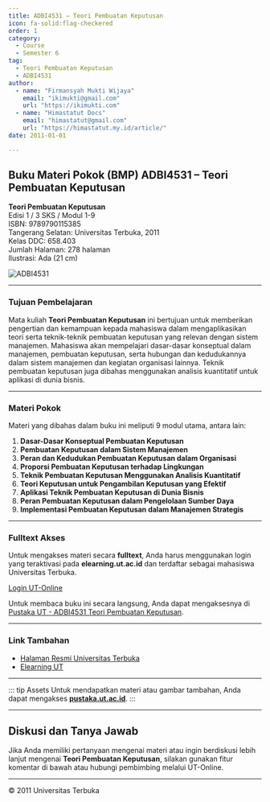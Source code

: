 ```yaml
--- 
title: ADBI4531 – Teori Pembuatan Keputusan
icon: fa-solid:flag-checkered
order: 1
category:
  - Course
  - Semester 6
tag:
  - Teori Pembuatan Keputusan
  - ADBI4531
author:
  - name: "Firmansyah Mukti Wijaya"
    email: "ikimukti@gmail.com"
    url: "https://ikimukti.com"
  - name: "Himastatut Docs"
    email: "himastatut@gmail.com"
    url: "https://himastatut.my.id/article/"
date: 2011-01-01

--- 
```


## Buku Materi Pokok (BMP) ADBI4531 – Teori Pembuatan Keputusan

**Teori Pembuatan Keputusan**  
Edisi 1 / 3 SKS / Modul 1-9  
ISBN: 9789790115385  
Tangerang Selatan: Universitas Terbuka, 2011  
Kelas DDC: 658.403  
Jumlah Halaman: 278 halaman  
Ilustrasi: Ada (21 cm)

![ADBI4531](https://pustaka.ut.ac.id/lib/wp-content/uploads/2017/01/ADBI4531.jpg)

--- 

### Tujuan Pembelajaran

Mata kuliah **Teori Pembuatan Keputusan** ini bertujuan untuk memberikan pengertian dan kemampuan kepada mahasiswa dalam mengaplikasikan teori serta teknik-teknik pembuatan keputusan yang relevan dengan sistem manajemen. Mahasiswa akan mempelajari dasar-dasar konseptual dalam manajemen, pembuatan keputusan, serta hubungan dan kedudukannya dalam sistem manajemen dan kegiatan organisasi lainnya. Teknik pembuatan keputusan juga dibahas menggunakan analisis kuantitatif untuk aplikasi di dunia bisnis.

--- 

### Materi Pokok

Materi yang dibahas dalam buku ini meliputi 9 modul utama, antara lain:

1. **Dasar-Dasar Konseptual Pembuatan Keputusan**
2. **Pembuatan Keputusan dalam Sistem Manajemen**
3. **Peran dan Kedudukan Pembuatan Keputusan dalam Organisasi**
4. **Proporsi Pembuatan Keputusan terhadap Lingkungan**
5. **Teknik Pembuatan Keputusan Menggunakan Analisis Kuantitatif**
6. **Teori Keputusan untuk Pengambilan Keputusan yang Efektif**
7. **Aplikasi Teknik Pembuatan Keputusan di Dunia Bisnis**
8. **Peran Pembuatan Keputusan dalam Pengelolaan Sumber Daya**
9. **Implementasi Pembuatan Keputusan dalam Manajemen Strategis**

--- 

### Fulltext Akses

Untuk mengakses materi secara **fulltext**, Anda harus menggunakan login yang teraktivasi pada **elearning.ut.ac.id** dan terdaftar sebagai mahasiswa Universitas Terbuka.

[Login UT-Online](http://elearning.ut.ac.id)

Untuk membaca buku ini secara langsung, Anda dapat mengaksesnya di [Pustaka UT - ADBI4531 Teori Pembuatan Keputusan](https://pustaka.ut.ac.id/lib/adbi4531-teori-pembuatan-keputusan/).

--- 

### Link Tambahan

- [Halaman Resmi Universitas Terbuka](https://www.ut.ac.id)
- [Elearning UT](http://elearning.ut.ac.id)

--- 

::: tip Assets
Untuk mendapatkan materi atau gambar tambahan, Anda dapat mengakses **[pustaka.ut.ac.id](https://pustaka.ut.ac.id)**.
:::

--- 

## Diskusi dan Tanya Jawab

Jika Anda memiliki pertanyaan mengenai materi atau ingin berdiskusi lebih lanjut mengenai **Teori Pembuatan Keputusan**, silakan gunakan fitur komentar di bawah atau hubungi pembimbing melalui UT-Online.

--- 

<footer>
  <p>© 2011 Universitas Terbuka</p>
</footer>
